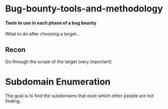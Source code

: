 # Bug-bounty-tools-and-methodology
#### Tools to use in each phase of a bug bounty

What to do after choosing a target...

## Recon

Go through the scope of the target (very important)

# Subdomain Enumeration 
The goal is to find the subdomains that exist which other people are not finding.
